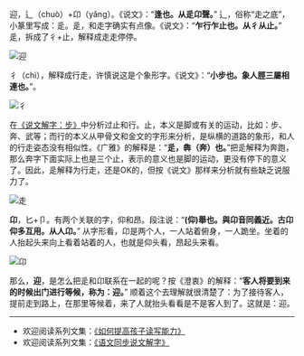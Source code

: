 迎，辶（chuò）+卬（yǎng）。《说文》：“**逢也。从辵卬聲。**” 辶，俗称“走之底”，小篆里写成：辵。辵，和走字确实有点像。《说文》：“**乍行乍止也。从彳从止。**”  辵，拆成了彳+止，解释成走走停停。

![迎](http://upload-images.jianshu.io/upload_images/275449-20c97412fed2c200.gif?imageMogr2/auto-orient/strip)

彳（chì），解释成行走，许慎说这是个象形字。《说文》：“**小步也。象人脛三屬相連也。**”。

![彳](http://upload-images.jianshu.io/upload_images/275449-b858b2d1a5bd9974.png?imageMogr2/auto-orient/strip%7CimageView2/2/w/1240)

在[《说文解字：步》](http://www.jianshu.com/p/0c0b8758d4ba)中分析过止和行。止，本义是脚或有关的运动，比如：步、奔、武等；而行的本义从甲骨文和金文的字形来分析，是纵横的道路的象形，和人的行走姿态没有相似性。《广雅》的解释是：“**辵，犇（奔）也。**”把辵解释为奔跑，那么奔字下面实际上也是三个止，表示的意义也是脚的运动，更没有停下的意义了。因此，辵解释为行走，还是OK的，但按《说文》那样来分析就有些缺乏说服力了。

![走](http://upload-images.jianshu.io/upload_images/275449-4ffa55163574d165.png?imageMogr2/auto-orient/strip%7CimageView2/2/w/1240)

**卬**，匕+卩。有两个关联的字，仰和昂。段注说：“**(仰)舉也。與卬音同義近。古卬仰多互用。从人卬。**” 从字形看，卬是两个人，一人站着俯身，一人跪坐。坐着的人抬起头来向上看着站着的人，也就是仰头看，昂起头来看。

![卬](http://upload-images.jianshu.io/upload_images/275449-fb0f6d5dcae83c1d.gif?imageMogr2/auto-orient/strip)

那么，**迎**，是怎么把辵和卬联系在一起的呢？按《澄衷》的解释：“**客人将要到来的时候出门进行等候，称为：迎。**” 顺着这个去理解就很清楚了：为了接待客人，提前走到路上，在那里等候着，来了人就抬头看看是不是客人到了。这就是：迎。

----
* 欢迎阅读系列文集：[《如何提高孩子读写能力》](http://www.jianshu.com/nb/8869173)
* 欢迎阅读系列文集：[《语文同步说文解字》](http://www.jianshu.com/notebooks/6718880/latest)
